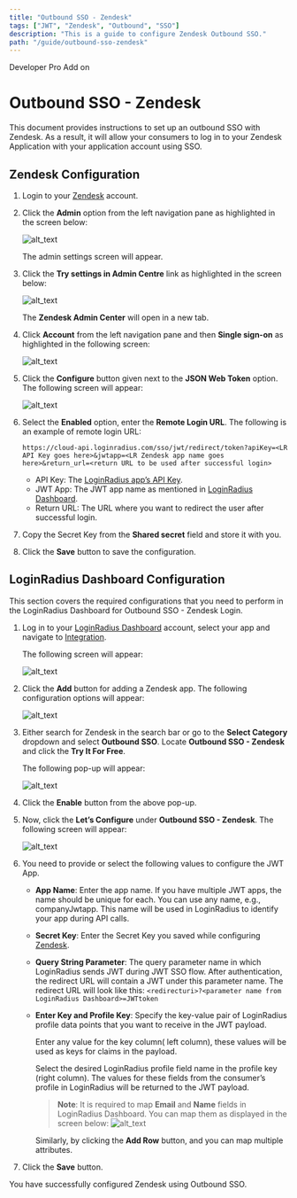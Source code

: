 ```yaml
---
title: "Outbound SSO - Zendesk"
tags: ["JWT", "Zendesk", "Outbound", "SSO"]
description: "This is a guide to configure Zendesk Outbound SSO."
path: "/guide/outbound-sso-zendesk"
---
```


<span class="devloper-premium plan-tag">Developer Pro</span>
<span class="devloper-premium plan-tag">Add on</span>

# Outbound SSO - Zendesk	
This document provides instructions to set up an outbound SSO with Zendesk. As a result, it will allow your consumers to log in to your Zendesk Application with your application account using SSO. 

## Zendesk Configuration
1. Login to your <a href="https://www.zendesk.com/login/" target="_blank">Zendesk</a> account.

2. Click the **Admin** option from the left navigation pane as highlighted in the screen below:

   ![alt_text](../../guide/outbound-sso-zendesk/images/zendesk-admin.png "image_tooltip")

   The admin settings screen will appear.

3. Click the **Try settings in Admin Centre** link as highlighted in the screen below:

   ![alt_text](../../guide/outbound-sso-zendesk/images/zendesk-admincenter.png "image_tooltip")

   The **Zendesk Admin Center** will open in a new tab.

4. Click **Account** from the left navigation pane and then **Single sign-on** as highlighted in the following screen:

   ![alt_text](../../guide/outbound-sso-zendesk/images/zendesk-sso.png "image_tooltip")


5. Click the **Configure** button given next to the **JSON Web Token** option. The following screen will appear:

   ![alt_text](../../guide/outbound-sso-zendesk/images/zendesk-jwt.png "image_tooltip")


6. Select the **Enabled** option, enter the **Remote Login URL**. The following is an example of remote login URL:

   `https://cloud-api.loginradius.com/sso/jwt/redirect/token?apiKey=<LR API Key goes here>&jwtapp=<LR Zendesk app name goes here>&return_url=<return URL to be used after successful login>`

   * API Key: The [LoginRadius app’s API Key](https://www.loginradius.com/docs/developer/faq/#how-to-retrieve-api-key-and-secret). 
   * JWT App: The JWT app name as mentioned in [LoginRadius Dashboard](#loginradius-dashboard-configuration).
   * Return URL: The URL where you want to redirect the user after successful login.

7. Copy the Secret Key from the **Shared secret** field and store it with you. 
8. Click the **Save** button to save the configuration.

## LoginRadius Dashboard Configuration
This section covers the required configurations that you need to perform in the LoginRadius Dashboard for Outbound SSO - Zendesk Login.

1. Log in to your <a href="https://dashboard.loginradius.com/" target="_blank">LoginRadius Dashboard</a> account, select your app and navigate to <a href="https://dashboard.loginradius.com/integration" target="_blank">Integration</a>.

   The following screen will appear:

   ![alt_text](../../assets/blog-common/configured-integration.png "image_tooltip")


2. Click the **Add** button for adding a Zendesk app. The following configuration options will appear:

   ![alt_text](../../guide/jwt/images/jwt-configuration.png "image_tooltip")


3. Either search for Zendesk in the search bar or go to the **Select Category** dropdown and select **Outbound SSO**. Locate **Outbound SSO - Zendesk** and click the **Try It For Free**.

   The following pop-up will appear:

   ![alt_text](../../guide/outbound-sso-zendesk/images/zendesk-enable.png "image_tooltip")

4. Click the **Enable** button from the above pop-up.

5. Now, click the **Let’s Configure** under **Outbound SSO - Zendesk**. The following screen will appear:

   ![alt_text](../../guide/outbound-sso-zendesk/images/zendesk-configure.png "image_tooltip")

6. You need to provide or select the following values to configure the JWT App.
   * **App Name**: Enter the app name. If you have multiple JWT apps, the name should be unique for each. You can use any name, e.g., companyJwtapp. This name will be used in LoginRadius to identify your app during API calls.

   * **Secret Key**: Enter the Secret Key you saved while configuring [Zendesk](#zendesk-configuration). 

   * **Query String Parameter**: The query parameter name in which LoginRadius sends JWT during JWT SSO flow. After authentication, the redirect URL will contain a JWT under this parameter name. The redirect URL will look like this: `<redirecturi>?<parameter name from LoginRadius Dashboard>=JWTtoken`

   * **Enter Key and Profile Key**: Specify the key-value pair of LoginRadius profile data points that you want to receive in the JWT payload.

     Enter any value for the key column( left column), these values will be used as keys for claims in the payload.

     Select the desired LoginRadius profile field name in the profile key (right column). The values for these fields from the consumer’s profile in LoginRadius will be returned to the JWT payload.

     > **Note**: It is required to map **Email** and **Name** fields in LoginRadius Dashboard. You can map them as displayed in the screen below:
     > ![alt_text](../../guide/outbound-sso-zendesk/images/zendesk-mapping.png "image_tooltip")

     Similarly, by clicking the **Add Row** button, and you can map multiple attributes.

7. Click the **Save** button.

You have successfully configured Zendesk using Outbound SSO. 